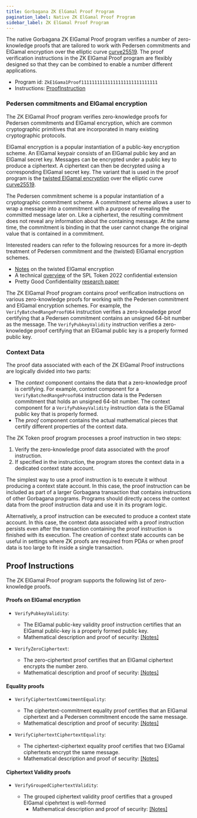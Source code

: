 ```yaml
---
title: Gorbagana ZK ElGamal Proof Program
pagination_label: Native ZK ElGamal Proof Program
sidebar_label: ZK ElGamal Proof Program
---
```

The native Gorbagana ZK ElGamal Proof program verifies a number of zero-knowledge
proofs that are tailored to work with Pedersen commitments and ElGamal
encryption over the elliptic curve
[curve25519](https://www.rfc-editor.org/rfc/rfc7748#section-4.1). The proof
verification instructions in the ZK ElGamal Proof program are flexibly designed
so that they can be combined to enable a number different applications.

- Program id: `ZkE1Gama1Proof11111111111111111111111111111`
- Instructions:
  [ProofInstruction](https://github.com/anza-xyz/agave/blob/master/zk-sdk/src/zk_elgamal_proof_program/instruction.rs)

### Pedersen commitments and ElGamal encryption

The ZK ElGamal Proof program verifies zero-knowledge proofs for Pedersen
commitments and ElGamal encryption, which are common cryptographic primitives
that are incorporated in many existing cryptographic protocols.

ElGamal encryption is a popular instantiation of a public-key encryption scheme.
An ElGamal keypair consists of an ElGamal public key and an ElGamal secret key.
Messages can be encrypted under a public key to produce a ciphertext. A
ciphertext can then be decrypted using a corresponding ElGamal secret key. The
variant that is used in the proof program is the
[twisted ElGamal encryption](https://eprint.iacr.org/2019/319) over the elliptic
curve [curve25519](https://www.rfc-editor.org/rfc/rfc7748#section-4.1).

The Pedersen commitment scheme is a popular instantiation of a cryptographic
commitment scheme. A commitment scheme allows a user to wrap a message into a
commitment with a purpose of revealing the committed message later on. Like a
ciphertext, the resulting commitment does not reveal any information about the
containing message. At the same time, the commitment is binding in that the user
cannot change the original value that is contained in a commitment.

Interested readers can refer to the following resources for a more in-depth
treatment of Pedersen commitment and the (twisted) ElGamal encryption schemes.

- [Notes](https://github.com/gorbagana-labs/gorbagana/blob/master/docs/src/runtime/zk-docs/twisted_elgamal.pdf)
  on the twisted ElGamal encryption
- A technical
  [overview](https://github.com/gorbagana-program/token-2022/blob/main/zk-token-protocol-paper/part1.pdf)
  of the SPL Token 2022 confidential extension
- Pretty Good Confidentiality [research paper](https://eprint.iacr.org/2019/319)

The ZK ElGamal Proof program contains proof verification instructions on various
zero-knowledge proofs for working with the Pedersen commitment and ElGamal
encryption schemes. For example, the `VerifyBatchedRangeProofU64` instruction
verifies a zero-knowledge proof certifying that a Pedersen commitment contains
an unsigned 64-bit number as the message. The `VerifyPubkeyValidity` instruction
verifies a zero-knowledge proof certifying that an ElGamal public key is a
properly formed public key.

### Context Data

The proof data associated with each of the ZK ElGamal Proof instructions are
logically divided into two parts:

- The <em>context</em> component contains the data that a zero-knowledge proof
  is certifying. For example, context component for a
  `VerifyBatchedRangeProofU64` instruction data is the Pedersen commitment that
  holds an unsigned 64-bit number. The context component for a
  `VerifyPubkeyValidity` instruction data is the ElGamal public key that is
  properly formed.
- The <em>proof</em> component contains the actual mathematical pieces that
  certify different properties of the context data.

The ZK Token proof program processes a proof instruction in two steps:

1. Verify the zero-knowledge proof data associated with the proof instruction.
2. If specified in the instruction, the program stores the context data in a
   dedicated context state account.

The simplest way to use a proof instruction is to execute it without producing a
context state account. In this case, the proof instruction can be included as
part of a larger Gorbagana transaction that contains instructions of other Gorbagana
programs. Programs should directly access the context data from the proof
instruction data and use it in its program logic.

Alternatively, a proof instruction can be executed to produce a context state
account. In this case, the context data associated with a proof instruction
persists even after the transaction containing the proof instruction is finished
with its execution. The creation of context state accounts can be useful in
settings where ZK proofs are required from PDAs or when proof data is too large
to fit inside a single transaction.

## Proof Instructions

The ZK ElGamal Proof program supports the following list of zero-knowledge
proofs.

#### Proofs on ElGamal encryption

- `VerifyPubkeyValidity`:

  - The ElGamal public-key validity proof instruction certifies that an ElGamal
    public-key is a properly formed public key.
  - Mathematical description and proof of security:
    [[Notes]](https://github.com/anza-xyz/agave/blob/master/docs/src/runtime/zk-docs/pubkey_proof.pdf)

- `VerifyZeroCiphertext`:

  - The zero-ciphertext proof certifies that an ElGamal ciphertext encrypts the
    number zero.
  - Mathematical description and proof of security:
    [[Notes]](https://github.com/anza-xyz/agave/blob/master/docs/src/runtime/zk-docs/zero_proof.pdf)

#### Equality proofs

- `VerifyCiphertextCommitmentEquality`:

  - The ciphertext-commitment equality proof certifies that an ElGamal
    ciphertext and a Pedersen commitment encode the same message.
  - Mathematical description and proof of security:
    [[Notes]](https://github.com/anza-xyz/agave/blob/master/docs/src/runtime/zk-docs/ciphertext_commitment_equality.pdf)

- `VerifyCiphertextCiphertextEquality`:

  - The ciphertext-ciphertext equality proof certifies that two ElGamal
    ciphertexts encrypt the same message.
  - Mathematical description and proof of security:
    [[Notes]](https://github.com/anza-xyz/agave/blob/master/docs/src/runtime/zk-docs/ciphertext_ciphertext_equality.pdf)

#### Ciphertext Validity proofs

- `VerifyGroupedCiphertextValidity`:

  - The grouped ciphertext validity proof certifies that a grouped ElGamal
    cipehrtext is well-formed
    - Mathematical description and proof of security:
      [[Notes]](https://github.com/anza-xyz/agave/blob/master/docs/src/runtime/zk-docs/ciphertext_validity.pdf)
